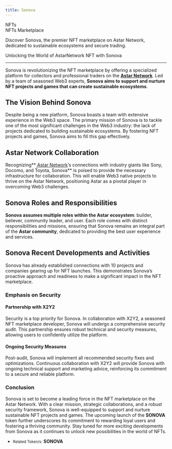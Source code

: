 ```yaml
---
title: Sonova
---
```


NFTs  
 NFTs Marketplace  

Discover Sonova, the premier NFT marketplace on Astar Network, dedicated to sustainable ecosystems and secure trading.

Unlocking the World of AstarNetwork NFT with Sonova  

------------------------------------------------------

Sonova is revolutionizing the NFT marketplace by offering a specialized platform for collectors and professional traders on the [**Astar Network**](https://dablock.com/dapps/astar-network/). Led by a team of seasoned Web3 experts, **Sonova aims to support and nurture NFT projects and games that can create sustainable ecosystems**.

The Vision Behind Sonova
------------------------

Despite being a new platform, Sonova boasts a team with extensive experience in the Web3 space. The primary mission of Sonova is to tackle one of the most significant challenges in the Web3 industry: the lack of projects dedicated to building sustainable ecosystems. By fostering NFT projects and games, Sonova aims to fill this gap effectively.

Astar Network Collaboration
---------------------------

Recognizing**[ Astar Network](https://dablock.com/dapps/astar-network/)‘s connections with industry giants like Sony, Docomo, and Toyota, Sonova** is poised to provide the necessary infrastructure for collaboration. This will enable Web3 native projects to thrive on the Astar Network, positioning Astar as a pivotal player in overcoming Web3 challenges.

Sonova Roles and Responsibilities
---------------------------------

**Sonova assumes multiple roles within the Astar ecosystem**: builder, believer, community leader, and user. Each role comes with distinct responsibilities and missions, ensuring that Sonova remains an integral part of the **Astar community**, dedicated to providing the best user experience and services.

Sonova Recent Developments and Activities
-----------------------------------------

Sonova has already established connections with 10 projects and companies gearing up for NFT launches. This demonstrates Sonova’s proactive approach and readiness to make a significant impact in the NFT marketplace.

### Emphasis on Security

#### Partnership with X2Y2

Security is a top priority for Sonova. In collaboration with X2Y2, a seasoned NFT marketplace developer, Sonova will undergo a comprehensive security audit. This partnership ensures robust technical and security measures, allowing users to confidently utilize the platform.

#### Ongoing Security Measures

Post-audit, Sonova will implement all recommended security fixes and optimizations. Continuous collaboration with X2Y2 will provide Sonova with ongoing technical support and marketing advice, reinforcing its commitment to a secure and reliable platform.

### Conclusion

Sonova is set to become a leading force in the NFT marketplace on the Astar Network. With a clear mission, strategic collaborations, and a robust security framework, Sonova is well-equipped to support and nurture sustainable NFT projects and games. The upcoming launch of the **SONOVA** token further underscores its commitment to rewarding loyal users and fostering a thriving community. Stay tuned for more exciting developments from Sonova as it continues to unlock new possibilities in the world of NFTs.

- <small>Related Token/s:</small> **SONOVA**
